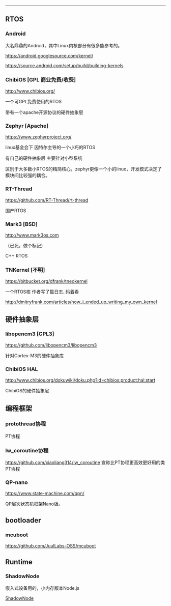 ---

## RTOS

### Android

大名鼎鼎的Android，其中Linux内核部分有很多能参考的。

https://android.googlesource.com/kernel/

https://source.android.com/setup/build/building-kernels

### ChibiOS [GPL 商业免费/收费]

http://www.chibios.org/

一个可GPL免费使用的RTOS 

带有一个apache开源协议的硬件抽象层

### Zephyr [Apache]

https://www.zephyrproject.org/

linux基金会下 因特尔主导的一个小巧的RTOS

有自己的硬件抽象层 主要针对小型系统

区别于大多数小RTOS的精简核心，zephyr更像一个小的linux，开发模式决定了模块间比较强的耦合。

### RT-Thread

https://github.com/RT-Thread/rt-thread

国产RTOS

### Mark3 [BSD]

http://www.mark3os.com

（已死，做个标记）

C++ RTOS

### TNKernel [不明]

https://bitbucket.org/dfrank/tneokernel

一个RTOS核 作者写了篇日志..码着看

http://dmitryfrank.com/articles/how_i_ended_up_writing_my_own_kernel



## 硬件抽象层

### libopencm3 [GPL3]

https://github.com/libopencm3/libopencm3

针对Cortex-M3的硬件抽象库

### ChibiOS HAL

http://www.chibios.org/dokuwiki/doku.php?id=chibios:product:hal:start

ChibiOS的硬件抽象层



## 编程框架

### protothread协程

PT协程

### lw_coroutine协程

https://github.com/xiaoliang314/lw_coroutine
宣称比PT协程更高效更好用的类PT协程

### QP-nano

https://www.state-machine.com/qpn/

QP层次状态机框架Nano版。


## bootloader

### mcuboot

https://github.com/JuulLabs-OSS/mcuboot

## Runtime

### ShadowNode

嵌入式设备用的，小内存版本Node.js

[ShadowNode](https://github.com/yodaos-project/ShadowNode)

